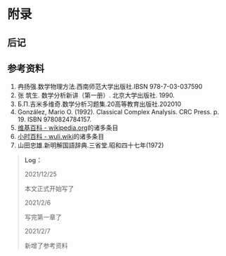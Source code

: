# 附录

## 后记









## 参考资料

1.   冉扬强.数学物理方法.西南师范大学出版社.IBSN 978-7-03-037590
2.   张 筑生. 数学分析新讲（第一册）. 北京大学出版社. 1990.
3.   Б.П.吉米多维奇.数学分析习题集.20高等教育出版社.202010
4.   González, Mario O. (1992). Classical Complex Analysis. CRC Press. p. 19. ISBN 9780824784157.
5.   [维基百科 - wikipedia.org](https://zh.wikipedia.org/)的诸多条目
6.   [小时百科 - wuli.wiki](http://wuli.wiki)的诸多条目
8.   山田忠雄.新明解国語辞典.三省堂.昭和四十七年(1972)

>   **Log：**
>
>   2021/12/25
>
>   本文正式开始写了
>
>   2021/2/6
>
>   写完第一章了
>
>   2021/2/7
>
>   新增了参考资料


[^0]: 疯狂科学家
[^1]: 没关系
[^2]: 小部分原因是大家的矩阵运算都不熟练

[^3]:此次强调, 有云「用泰勒级数来验证Euler公式」, 其实是一种错误的说法:由于在复数域中的泰勒级数展开、求导等运算均需要用到Euler公式, 造成循环论证, 所以这种方法只能是Euler公式的验证方法.

[^4]: [【官方双语/合集】线性代数的本质 ](https://www.bilibili.com/video/av6731067)

[^5]: 也适合用来鼓吹封建迷信,「上帝存在的证明」啥的.

[^6]: 本书中指数表示在复平面上表示时自动转换为三角表示(极坐标表示),故不作区分.

[^7]: 是的,复数的模可以称为绝对值. [绝对值 - wikipedia.org](https://zh.wikipedia.org/wiki/绝对值#复数的绝对值)

[^8]:域是装备了两个二元运算(通常称之为「加法」、「乘法」）的代数系统.这两种运算各自满足结合律与交换律, 完全可逆, 同时乘法对加法满足分配律.

[^9]:Revue[フ]ダンス・音楽を主とし、寸劇などをはさんで、場面を次つぎに変えて行く、はなやかなショー。 